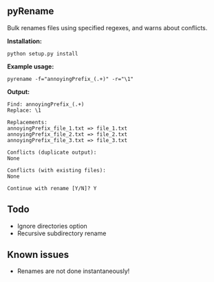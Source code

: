 ## pyRename

Bulk renames files using specified regexes, and warns about conflicts.

**Installation:**

	python setup.py install

**Example usage:**

	pyrename -f="annoyingPrefix_(.+)" -r="\1"

**Output:**

	Find: annoyingPrefix_(.+)
	Replace: \1

	Replacements:
	annoyingPrefix_file_1.txt => file_1.txt
	annoyingPrefix_file_2.txt => file_2.txt
	annoyingPrefix_file_3.txt => file_3.txt

	Conflicts (duplicate output):
	None

	Conflicts (with existing files):
	None

	Continue with rename [Y/N]? Y

## Todo

 - Ignore directories option
 - Recursive subdirectory rename

## Known issues

 - Renames are not done instantaneously!
